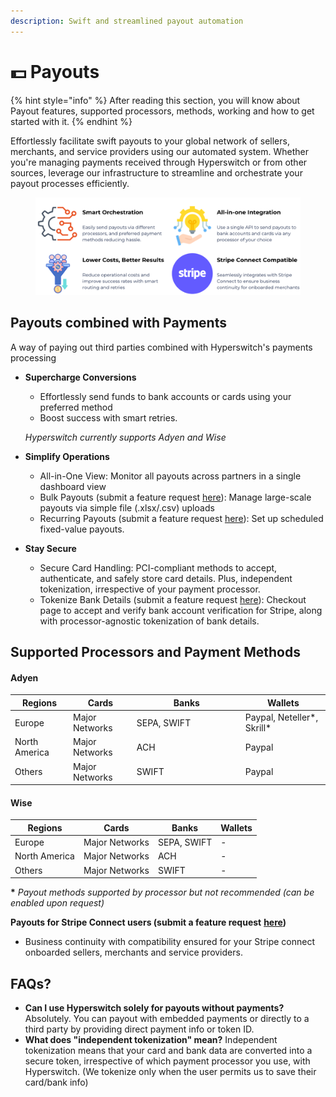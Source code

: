 ```yaml
---
description: Swift and streamlined payout automation
---
```


# 💵 Payouts

{% hint style="info" %}
After reading this section, you will know about Payout features, supported processors, methods, working and how to get started with it.
{% endhint %}

Effortlessly facilitate swift payouts to your global network of sellers, merchants, and service providers using our automated system. Whether you're managing payments received through Hyperswitch or from other sources, leverage our infrastructure to streamline and orchestrate your payout processes efficiently.

<figure><img src="../../.gitbook/assets/payouts.png" alt=""><figcaption></figcaption></figure>

## Payouts combined with Payments

A way of paying out third parties combined with Hyperswitch's payments processing

- **Supercharge Conversions**

  - Effortlessly send funds to bank accounts or cards using your preferred method
  - Boost success with smart retries.

  _Hyperswitch currently supports Adyen and Wise_

- **Simplify Operations**
  - All-in-One View: Monitor all payouts across partners in a single dashboard view
  - Bulk Payouts (submit a feature request [here](https://github.com/juspay/hyperswitch/discussions/new?category=ideas-feature-requests)): Manage large-scale payouts via simple file (.xlsx/.csv) uploads
  - Recurring Payouts (submit a feature request [here](https://github.com/juspay/hyperswitch/discussions/new?category=ideas-feature-requests)): Set up scheduled fixed-value payouts.
- **Stay Secure**
  - Secure Card Handling: PCI-compliant methods to accept, authenticate, and safely store card details. Plus, independent tokenization, irrespective of your payment processor.
  - Tokenize Bank Details (submit a feature request [here](https://github.com/juspay/hyperswitch/discussions/new?category=ideas-feature-requests)): Checkout page to accept and verify bank account verification for Stripe, along with processor-agnostic tokenization of bank details.

## Supported Processors and Payment Methods

#### Adyen

<table><thead><tr><th>Regions</th><th>Cards</th><th width="160">Banks</th><th>Wallets</th></tr></thead><tbody><tr><td>Europe</td><td>Major Networks</td><td>SEPA, SWIFT</td><td>Paypal, Neteller*, Skrill*</td></tr><tr><td>North America</td><td>Major Networks</td><td>ACH</td><td>Paypal</td></tr><tr><td>Others</td><td>Major Networks</td><td>SWIFT</td><td>Paypal</td></tr></tbody></table>

#### Wise

| Regions       | Cards          | Banks       | Wallets |
| ------------- | -------------- | ----------- | ------- |
| Europe        | Major Networks | SEPA, SWIFT | -       |
| North America | Major Networks | ACH         | -       |
| Others        | Major Networks | SWIFT       | -       |

**\*** _Payout methods supported by processor but not recommended (can be enabled upon request)_

**Payouts for Stripe Connect users (submit a feature request** [**here**](https://github.com/juspay/hyperswitch/discussions/new?category=ideas-feature-requests)**)**

- Business continuity with compatibility ensured for your Stripe connect onboarded sellers, merchants and service providers.

## FAQs?

- **Can I use Hyperswitch solely for payouts without payments?** Absolutely. You can payout with embedded payments or directly to a third party by providing direct payment info or token ID.
- **What does "independent tokenization" mean?** Independent tokenization means that your card and bank data are converted into a secure token, irrespective of which payment processor you use, with Hyperswitch. (We tokenize only when the user permits us to save their card/bank info)
